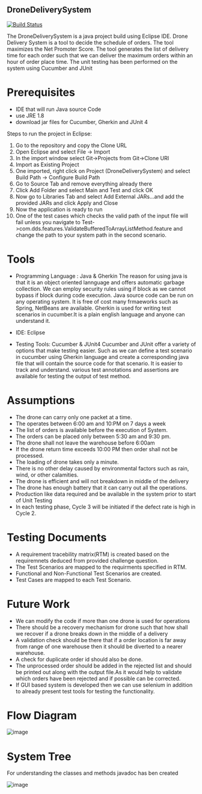 ## DroneDeliverySystem

[![Build Status](https://travis-ci.org/joemccann/dillinger.svg?branch=master)](https://travis-ci.org/joemccann/dillinger)

The DroneDeliverySystem is a java project build using Eclipse IDE. Drone Delivery System is a tool to decide the schedule of orders. The tool maximizes the Net Promoter Score. The tool generates the list of delivery time for each order such that we can deliver the maximum orders within an hour of order place time.
The unit testing has been performed on the system using Cucumber and JUnit

# Prerequisites
- IDE that will run Java source Code
- use JRE 1.8
- download jar files for Cucumber, Gherkin and JUnit 4

 Steps to run the project in Eclipse:

1) Go to the repository and copy the Clone URL
2) Open Eclipse and select File -> Import
3) In the import window select Git->Projects from Git->Clone URI
4) Import as Existing Project
5) One imported, right click on Project (DroneDeliverySystem) and select Build Path -> Configure Build Path
6) Go to Source Tab and remove everything already there
7) Click Add Folder and select Main and Test and click OK
8) Now go to Libraries Tab and select Add External JARs...and add the provided JARs and click Apply and Close
9) Now the application is ready to run
10) One of the test cases which checks the valid path of the input file will fail unless you navigate to Test->com.dds.features.ValidateBufferedToArrayListMethod.feature 
and change the path to your system path in the second scenario.

# Tools
- Programming Language : Java & Gherkin
  The reason for using java is that it is an object oriented lannguage and offers automatic garbage collection.
  We can employ security rules using if block as we cannot bypass if block during code execution.
  Java source code can be run on any operating system.
  It is free of cost many frmaeworks such as Spring, NetBeans are available.
  Gherkin is used for writing test scenarios in cucumber.It is a plain english language and anyone can understand it.
  
 - IDE: Eclipse
 - Testing Tools: Cucumber & JUnit4
   Cucumber and JUnit offer a variety of options that make testing easier. Such as we can define a test scenario in cucumber using     Gherkin language and create a corresponding java file that will contain the source code for that scenario.
   It is easier to track and understand.
   various test annotations and assertions are available for testing the output of test method.
  
  
# Assumptions

-	The drone can carry only one packet at a time.
-	The operates between 6:00 am and 10:PM on 7 days a week
-	The list of orders is available before the execution of System.
-	The orders can be placed only between 5:30 am and 9:30 pm.
-	The drone shall not leave the warehouse before 6:00am
-	If the drone return time exceeds 10:00 PM then order shall not be processed.
-	The loading of drone takes only a minute.
-	There is no other delay caused by environmental factors such as rain, wind, or other calamities.
-	The drone is efficient and will not breakdown in middle of the delivery
- The drone has enough battery that it can carry out all the operations. 
-	Production like data required and be available in the system prior to start of Unit Testing
-	In each testing phase, Cycle 3 will be initiated if the defect rate is high in Cycle 2.

# Testing Documents
 
 - A requirement tracebility matrix(RTM) is created based on the requiremnets deduced from provided challenge question.
 - The Test Scenarios are mapped to the requirments specified in RTM.
 - Functional and Non-Functional Test Scenarios are created.
 - Test Cases are mapped to each Test Scenario.
 
 # Future Work
 
 - We can modify the code if more than one drone is used for operations
 - There should be a recovery mechanism for drone such that how shall we recover if a drone breaks down in the middle of a delivery
 - A validation check should be there that if a order location is far away from range of one warehouse then it should be diverted to a nearer warehouse.
 - A check for duplicate order id should also be done.
 - The unprocessed order should be added in the rejected list and should be printed out along with the output file.As it would help to validate which orders have been rejected and if possible can be corrected.
 - If GUI based system is developed then we can use selenium in addition to already present test tools for testing the functionality.
 
 # Flow Diagram 
![image](https://user-images.githubusercontent.com/51058934/58605131-c7af3680-8264-11e9-9976-5df51f5bc7ad.png)

 # System Tree
 For understanding the classes and methods javadoc has ben created

![image](https://user-images.githubusercontent.com/51058934/58605468-d5b18700-8265-11e9-8915-d7e904709696.png)









